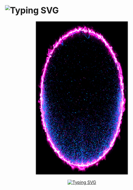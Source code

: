 <h1 align="left"><img src="https://readme-typing-svg.demolab.com?font=Indie+Flower&weight=1000&pause=100&background=FFCD9C00&color=0697F7&background=FF1D5A00&random=true&width=435&lines=r4gh4v.exe+%F0%9F%91%8B" alt="Typing SVG" /></h1>
<p align="center"><img src="https://raw.githubusercontent.com/w00lfff/w00lfff/refs/heads/main/media/fxVEx.gif" width="60%" height="500"/></p>

<div align="center">
  <a href="https://git.io/typing-svg">
    <img src="https://readme-typing-svg.demolab.com?font=Bitcount+Grid+Double&pause=500&color=D4DA19&width=480&lines=On+journey+to+become+a+great+Hacker." alt="Typing SVG" />
  </a>
</div>



